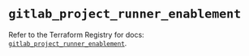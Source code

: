 # `gitlab_project_runner_enablement`

Refer to the Terraform Registry for docs: [`gitlab_project_runner_enablement`](https://registry.terraform.io/providers/gitlabhq/gitlab/17.0.1/docs/resources/project_runner_enablement).
